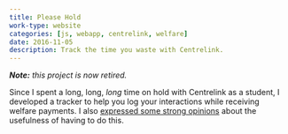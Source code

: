 ```yaml
---
title: Please Hold
work-type: website
categories: [js, webapp, centrelink, welfare]
date: 2016-11-05
description: Track the time you waste with Centrelink.
---
```


_**Note:** this project is now retired._

Since I spent a long, long, _long_ time on hold with Centrelink as a student, I developed a tracker to help you log your interactions while receiving welfare payments. I also [expressed some strong opinions](https://medium.com/@jamesgoldie/welfare-is-a-waste-of-time-485d38c9c6a7) about the usefulness of having to do this.
